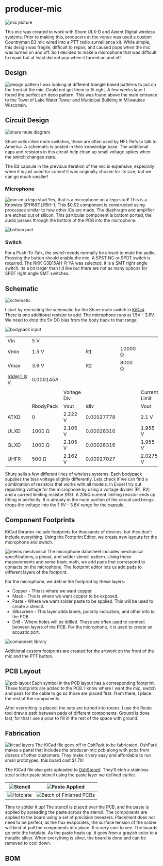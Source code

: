 # producer-mic
![mic picture](img/hero.jpg)

This mic was created to work with Shure ULX-D and Axient Digital wireless systems. Prior to making this, producers at the venue was used a custom Countryman B3 mic wired into a PTT radio surveillance kit. While simple, this design was fragile, difficult to repair, and caused pops when the mic was turned on and off. So I decided to make a microphone that was difficult to repair but at least did not pop when it turned on and off.

## Design
![design pattern](img/design_inspo.jpg)
I was looking at different triangle based patterns to put on the front of the mic. Could not get them to fit right. A few weeks later I found the perfect art deco pattern. This was found above the main entrance to the Town of Lake Water Tower and Municipal Building in Milwaukee Wisconsin.

## Circuit Design
![shure mute diagram](img/mute_20switch.gif)

Shure sells inline mute switches, these are often used by NFL Refs to talk to America. A schematic is posted in their knowledge base. The additional caps and resistors in this circuit help clean up small voltage spikes when the switch changes state.

The B3 capsule in the previous iteration of the mic is expensive, especially when it is just used for comm! It was originally chosen for its size, but we can go much smaller!

### Microphone
![mic on a lego stud](img/lego.jpg)
Yes, that is a microphone on a lego stud! This is a Knowles SPH6611LR5H-1. This $0.92 component is constructed using processes similar to how other ICs are made. The diaphragm and amplifier are etched out of silicon. This particular component is bottom ported, the audio passes through the bottom of the PCB into the microphone.

![bottom port](img/mems.jpg)

### Switch
For a Push-To-Talk, the switch needs normally be closed to mute the audio. Pressing the button should enable the mic. A SPST NC or SPDT switch is required. The NKK G3B15AH-R-YA was selected, it is a SMT right angle switch. Its a bit larger than I'd like but there are not as many options for SPDT right angle SMT switches.

## Schematic
![schematic](img/schematic.jpg)

I start by recreating the schematic for the Shure mute switch in [KiCad](https://www.kicad.org). There is one additional resistor to add. The microphone runs at 1.5V - 3.6V. We need to drop the 5V DC bias from the body back to that range.

![bodypack input](img/bodypack.jpg)


|           |           |             |            |         |               |    |         |   |
|-----------|-----------|-------------|------------|---------|---------------|----|---------|---|
| Vin       | 5 V       |             |            |         |               |    |         |   |
| Vmin      | 1.5 V     |             | R1         | 10000 Ω |               |    |         |   |
| Vmax      | 3.6 V     |             | R2         | 8000 Ω  |               | R3 | 20000 Ω |   |
| Idd@1.8 V | 0.000145A |             |            |         |               |    |         |   |
|           |           |             |            |         |               |    |         |   |
|           |           | Voltage Div |            |         | Current Limit |    |         |   |
|           | RbodyPack | Vout        | Idiv       |         | Vout          |    |         |   |
| ATXD      | 0         | 2.222 V     | 0.00027778 |         | 2.1 V         |    |         |   |
| ULXD      | 1000 Ω    | 2.105 V     | 0.00026316 |         | 1.955 V       |    |         |   |
| QLXD      | 1000 Ω    | 2.105 V     | 0.00026316 |         | 1.955 V       |    |         |   |
| UHFR      | 500 Ω     | 2.162 V     | 0.00027027 |         | 2.0275 V      |    |         |   |

Shure sells a few different lines of wireless systems. Each bodypack supplies the bias voltage slightly differently. Lets check if we can find a combination of resistors that works with all models. In Excel I try out regulating voltage for the microphone by using a voltage divider (R1, R2) and a current limiting resistor (R3).  A 20kΩ current limiting resistor ends up fitting in perfectly. It is already in the mute portion of the circuit and brings drops the voltage into the 1.5V - 3.6V range for the capsule.


## Component Footprints
KiCad libraries include footprints for thousands of devices, but they don't include everything. Using the Footprint Editor, we create new layouts for the microphone and switch.

![mems mechanical](img/mems_mech.jpg)
The microphone datasheet includes mechanical specifications, a pinout, and solder stencil pattern. Using these measurements and some basic math, we add pads that correspond to contacts on the microphone. The footprint editor lets us add pads to different layers of the footprint.

For the microphone, we define the footprint by these layers:
* Copper - This is where we want copper.
* Mask - This is where we want copper to be exposed.
* Paste - Where we want solder paste to be applied. This will be used to create a stencil.
* Silkscreen - This layer adds labels, polarity indicators, and other info to the PCB.
* Drill - Where holes will be drilled. These are often used to connect between layers of the PCB. For the microphone, it is used to create an acoustic port.

![component library](img/footprint.jpg)

Additional custom footprints are created for the artwork on the front of the mic and the PTT button.

## PCB Layout
![pcb layout](img/pcb_layout.jpg)
Each symbol in the PCB layout has a corresponding footprint. These footprints are added to the PCB. I know where I want the mic, switch and pads for the cable to go so those are placed first. From there, I place the rest of the components.

After everything is placed, the nets are turned into routes. I use the Route tool draw a path between pads of different components. Ground is done last, for that I use a pour to fill in the rest of the space with ground.

## Fabrication
![kicad layers](img/pcb_layers.jpg)
The KiCad file goes off to [OshPark](https://oshpark.com) to be fabricated. OshPark makes a panel that includes the producer-mic pcb along with pcbs from dozens of other customers. They make it very easy and affordable to run small prototypes, this board cost $1.70!

The KiCad file also gets uploaded to [OshStencil](https://www.oshstencils.com/). They'll etch a stainless steel solder paste stencil using the paste layer we defined earlier.


| ![Stencil](img/stencil.jpg) | ![Paste Applied](img/paste.jpg) |
|-----------------------------|---------------------------------|
| ![Hotplate](img/hotplate.jpg) | ![Batch of Finished PCBs](img/batch.jpg) |

Time to solder it up! The stencil is placed over the PCB, and the paste is applied by spreading the paste across the stencil. The components are applied to the board using a set of precision tweezers. Placement does not need to be perfect, as the flux evaporates, the surface tension of the solder will kind of pull the components into place. It is very cool to see. The boards go onto the hotplate. As the paste heats up, it goes from a grayish color to a metallic silver. When everything is silver, the board is done and can be removed to cool down.


## BOM